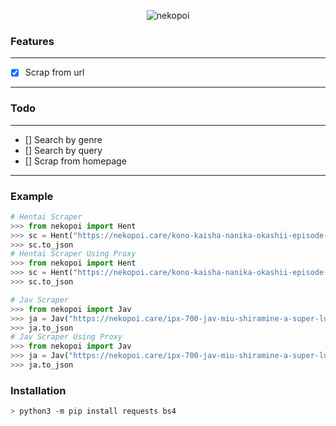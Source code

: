 <p align="center">
<img src="https://i.ibb.co/fHMgR1K/images-q-tbn-ANd9-Gc-Svzf1k-D0-UFBj-n2k-IDxm-A7-SGm-Ieb5-PQ0th0w-usqp-CAU.jpg" alt="nekopoi"/>
</p>

### Features
----------
- [x] Scrap from url
----------
### Todo
----------
- [] Search by genre
- [] Search by query
- [] Scrap from homepage
----------

### Example
```python
# Hentai Scraper
>>> from nekopoi import Hent
>>> sc = Hent("https://nekopoi.care/kono-kaisha-nanika-okashii-episode-2-subtitle-indonesia/").getto
>>> sc.to_json
# Hentai Scraper Using Proxy
>>> from nekopoi import Hent
>>> sc = Hent("https://nekopoi.care/kono-kaisha-nanika-okashii-episode-2-subtitle-indonesia/", proxy={"http": "http://host:port"}).getto
>>> sc.to_json

# Jav Scraper
>>> from nekopoi import Jav
>>> ja = Jav("https://nekopoi.care/ipx-700-jav-miu-shiramine-a-super-luxury-mens-beauty-treatment-salon-that-makes-beautiful-legs-glamorous-testicles/").getto
>>> ja.to_json
# Jav Scraper Using Proxy
>>> from nekopoi import Jav
>>> ja = Jav("https://nekopoi.care/ipx-700-jav-miu-shiramine-a-super-luxury-mens-beauty-treatment-salon-that-makes-beautiful-legs-glamorous-testicles/", proxy={"http": "http://host:port"}).getto
>>> ja.to_json
```

### Installation
```bash
> python3 -m pip install requests bs4
```
